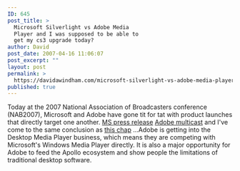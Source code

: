 ```yaml
---
ID: 645
post_title: >
  Microsoft Silverlight vs Adobe Media
  Player and I was supposed to be able to
  get my cs3 upgrade today?
author: David
post_date: 2007-04-16 11:06:07
post_excerpt: ""
layout: post
permalink: >
  https://davidawindham.com/microsoft-silverlight-vs-adobe-media-player-and-i-was-supposed-to-be-able-to-get-my-cs3-upgrade-today/
published: true
---
```

Today at the 2007 National Association of Broadcasters conference (NAB2007), Microsoft and Adobe have gone tit for tat with product launches that directly target one another.
<a href="http://www.microsoft.com/presspass/presskits/silverlight/materials.mspx">MS press release</a>
<a href="http://www.adobe.com/products/creativesuite/production/events/nab2007/webcast/">Adobe multicast</a>
and I've come to the same conclusion as <a href="http://www.readwriteweb.com/archives/adobe_media_player.php">this chap</a> ...Adobe is getting into the Desktop Media Player business, which means they are competing with Microsoft's Windows Media Player directly. It is also a major opportunity for Adobe to feed the Apollo ecosystem and show people the limitations of traditional desktop software.

